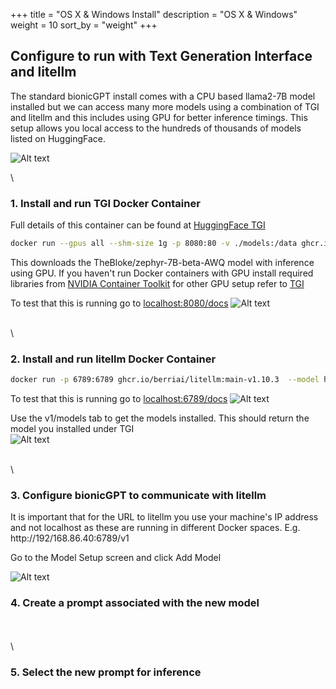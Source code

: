 +++
title = "OS X & Windows Install"
description = "OS X & Windows"
weight = 10
sort_by = "weight"
+++

## Configure to run with Text Generation Interface and litellm

The standard bionicGPT install comes with a CPU based llama2-7B model installed but we can access many more models using a combination of TGI and litellm and this includes using GPU for better inference timings. This setup allows you local access to the hundreds of thousands of models listed on HuggingFace. 

![Alt text](../arch.png "Architecture")

\

### 1. Install and run TGI Docker Container
Full details of this container can be found at [HuggingFace TGI](https://github.com/huggingface/text-generation-inference)


```sh
docker run --gpus all --shm-size 1g -p 8080:80 -v ./models:/data ghcr.io/huggingface/text-generation-inference:1.2 --model-id TheBloke/zephyr-7B-beta-AWQ --max-batch-prefill-tokens 2048 --quantize awq
```
This downloads the TheBloke/zephyr-7B-beta-AWQ model with inference using GPU. If you haven't run Docker containers with GPU install required libraries from  [NVIDIA Container Toolkit](https://docs.nvidia.com/datacenter/cloud-native/container-toolkit/latest/install-guide.html) for other GPU setup refer to [TGI](https://github.com/huggingface/text-generation-inference)



To test that this is running go to [localhost:8080/docs](http://localhost:8080/docs)
![Alt text](../TGI-web.png "TGI Web Interface")

\
\
### 2. Install and run litellm Docker Container

```sh
docker run -p 6789:6789 ghcr.io/berriai/litellm:main-v1.10.3  --model huggingface/TheBloke/zephyr-7B-beta-AWQ --api_base http://127.0.0.1:8080/generate_stream --host 0.0.0.0 --port 6789
```

To test that this is running go to [localhost:6789/docs](http://localhost:6789)
![Alt text](../litellm-web.png "litellm Web Interface")


Use the v1/models tab to get the models installed. This should return the model you installed under TGI
\
![Alt text](../model.png "model installed under TGI")
 

\
\
### 3. Configure bionicGPT to communicate with litellm

It is important that for the URL to litellm you use your machine's IP address and not localhost as these are running in different Docker spaces. E.g. http://192/168.86.40:6789/v1

Go to the Model Setup screen and click Add Model

![Alt text](../bionic-setup.png "bionicGPT to litellm setup")


### 4. Create a prompt associated with the new model

\
\
\
### 5. Select the new prompt for inference